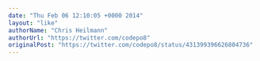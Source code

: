 ```yaml
---
date: "Thu Feb 06 12:10:05 +0000 2014"
layout: "like"
authorName: "Chris Heilmann"
authorUrl: "https://twitter.com/codepo8"
originalPost: "https://twitter.com/codepo8/status/431399396626804736"
---
```

